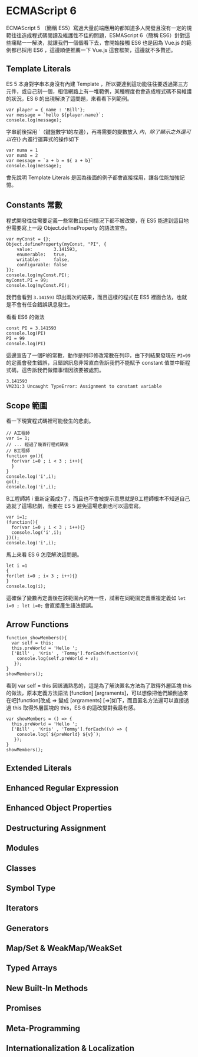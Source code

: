 # ECMAScript 6 
ECMAScript 5 （簡稱 ES5）寫過大量前端應用的都知道多人開發且沒有一定的規範往往造成程式碼閱讀及維護性不佳的問題，ESMAScript 6（簡稱 ES6）針對這些痛點一一解決，就讓我們一個個看下去，會開始接觸 ES6 也是因為 Vue.js 的範例都已採用 ES6 ，這邊順便推薦一下 Vue.js 這套框架，這邊就不多贅述。

## Template Literals
ES 5 本身對字串本身沒有內建 Template ，所以要達到這功能往往要透過第三方元件，或自己刻一個，相信網路上有一堆範例，某種程度也會造成程式碼不易維護的狀況，ES 6 的出現解決了這問題，來看看下列範例。
```
var player = { name : 'Bill'};
var message = `hello ${player.name}`;
console.log(message);
```
字串前後採用 `（鍵盤數字1的左邊），再將需要的變數放入 ${} 內，除了顯示之外還可以在${} 內進行運算式的操作如下

```
var numa = 1
var numb = 2
var message = `a + b = ${ a + b}`
console.log(message);
```
會先說明 Template Literals 是因為後面的例子都會直接採用，讓各位能加強記憶。

## Constants 常數
程式開發往往需要定義一些常數且任何情況下都不被改變，在 ES5 能達到這目地但需要寫上一段 Object.defineProperty 的語法宣告。
```
var myConst = {};
Object.defineProperty(myConst, "PI", {
    value:        3.141593,
    enumerable:   true,
    writable:     false,
    configurable: false
});
console.log(myConst.PI);
myConst.PI = 99;
console.log(myConst.PI);
```
我們會看到 `3.141593` 印出兩次的結果，而且這樣的程式在 ES5 裡面合法，也就是不會有任合錯誤訊息發生。

看看 ES6 的做法
```
const PI = 3.141593
console.log(PI)
PI = 99
console.log(PI)
```
這邊宣告了一個PI的常數，動作是列印修改常數在列印，由下列結果發現在 `PI=99`的定義會發生錯誤，且錯誤訊息非常直白告訴我們不能賦予 constant 值並中斷程式碼，這告訴我們做錯事情因該要被處罰。
```
3.141593
VM231:3 Uncaught TypeError: Assignment to constant variable
```

## Scope 範圍
看一下現實程式碼裡可能發生的悲劇。
```
// A工程師
var i= 1;
// ... 經過了幾百行程式碼後
// B工程師
function go(){
  for(var i=0 ; i < 3 ; i++){
  }
}
console.log('i',i);
go();
console.log('i',i);
```
B工程師將 i 重新定義成`3`了，而且也不會被提示意思就是B工程師根本不知道自己造就了這場悲劇，而要在 ES 5 避免這場悲劇也可以這麼寫。
```
var i=1;
(function(){
  for(var i=0 ; i < 3 ; i++){}
  console.log('i',i);
})();
console.log('i',i);
```
馬上來看 ES 6 怎麼解決這問題。
```
let i =1
{
for(let i=0 ; i< 3 ; i++){}
}
console.log(i);
```
這確保了變數再定義後在該範圍內的唯一性，試著在同範圍定義重複定義如 `let i=0 ; let i=0;` 會直接產生語法錯誤。

## Arrow Functions 
```
function showMembers(){
  var self = this;
  this.preWorld = 'Hello ';
  ['Bill' , 'Kris' , 'Tommy'].forEach(function(v){
    console.log(self.preWorld + v);
   });
}
showMembers();
```
看到 var self = this 因該滿熟悉的，這是為了解決匿名方法為了取得外層區塊 this 的做法，原本定義方法語法 [function] [argraments]，可以想像把他們顛倒過來在吧[function]改成 => 變成 [argraments] [=>]如下，而且匿名方法還可以直接透過 this 取得外層區塊的 this，ES 6 的這改變對我最有感。
```
var showMembers = () => {
  this.preWorld = 'Hello ';
  ['Bill' , 'Kris' , 'Tommy'].forEach((v) => {
    console.log(`${preWorld} ${v}`);
   });
}
showMembers();
```

## Extended Literals

## Enhanced Regular Expression

## Enhanced Object Properties

## Destructuring Assignment

## Modules

## Classes

## Symbol Type

## Iterators

## Generators

## Map/Set & WeakMap/WeakSet

## Typed Arrays

## New Built-In Methods

## Promises

## Meta-Programming

## Internationalization & Localization
